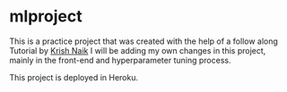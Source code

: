 # mlproject

This is a practice project that was created with the help of a follow along Tutorial by [Krish Naik](https://github.com/krishnaik06/mlproject.git) 
I will be adding my own changes in this project, mainly in the front-end and hyperparameter tuning process.

This project is deployed in Heroku. 
